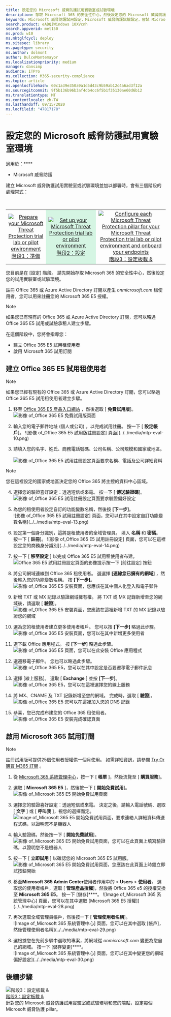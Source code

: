 ```yaml
---
title: 設定您的 Microsoft 威脅防護試用實驗室或試驗環境
description: 存取 Microsoft 365 的安全性中心，然後設定您的 Microsoft 威脅防護試用實驗室環境
keywords: Microsoft 威脅防護試用設定，Microsoft 威脅防護試驗設定，嘗試 Microsoft 威脅防護，Microsoft 威脅防護評估實驗室安裝程式
search.product: eADQiWindows 10XVcnh
search.appverid: met150
ms.prod: w10
ms.mktglfcycl: deploy
ms.sitesec: library
ms.pagetype: security
ms.author: dolmont
author: DulceMontemayor
ms.localizationpriority: medium
manager: dansimp
audience: ITPro
ms.collection: M365-security-compliance
ms.topic: article
ms.openlocfilehash: 60c1a39e350a9a1d5d43c9b59ab12c4a6ad3f12a
ms.sourcegitcommit: 9f5b136b96b3af4db4cc6f5b1f35130ae60d6b12
ms.translationtype: MT
ms.contentlocale: zh-TW
ms.lasthandoff: 09/15/2020
ms.locfileid: "47817178"
---
```

# <a name="set-up-your-microsoft-threat-protection-trial-lab-environment"></a>設定您的 Microsoft 威脅防護試用實驗室環境 

適用於：****
- Microsoft 威脅防護 


建立 Microsoft 威脅防護試用實驗室或試驗環境並加以部署時，會有三個階段的處理常式：

<br>
<table border="0" width="100%" align="center">
  <tr style="text-align:center;">
    <td align="center" style="width:25%; border:0;" >
      <a href= "https://docs.microsoft.com/microsoft-365/security/mtp/prepare-mtpeval?view=o365-worldwide"> 
        <img src="../../media/prepare.png" alt="Prepare your Microsoft Threat Protection trial lab or pilot environment" title="準備 Microsoft 威脅防護評估實驗室或試驗環境" />
      <br/>階段1：準備 </a><br>
    </td>
     <td align="center"bgcolor="#d5f5e3">
      <a href="https://docs.microsoft.com/microsoft-365/security/mtp/setup-mtpeval?view=o365-worldwide">
        <img src="../../media/setup.png" alt="Set up your Microsoft Threat Protection trial lab or pilot environment" title="設定您的 Microsoft 威脅防護試用實驗室或試驗環境" />
      <br/>階段2：設定 </a><br>
    </td>
    <td align="center">
      <a href="https://docs.microsoft.com/microsoft-365/security/mtp/config-mtpeval?view=o365-worldwide">
        <img src="../../media/config-onboard.png" alt="
Configure each Microsoft Threat Protection pillar for your Microsoft Threat Protection trial lab or pilot environment and onboard your endpoints" title="
針對您的 Microsoft 威脅防護試用實驗室或試驗環境和您的端點設定每個 Microsoft 威脅防護 pillar" />
      <br/>階段3：設定板載 & </a><br>
</td>


  </tr>
</table>

您目前是在 [設定] 階段。 請先開始存取 Microsoft 365 的安全性中心，然後設定您的試用實驗室或試驗環境。

註冊 Office 365 或 Azure Active Directory 訂閱以產生 *onmicrosoft.com* 租使用者，您可以用來註冊您的 Microsoft 365 E5 授權。 

>[!NOTE]
>如果您已有現有的 Office 365 或 Azure Active Directory 訂閱，您可以略過 Office 365 E5 試用或試驗承租人建立步驟。

在這個階段中，您將會指導您：
- 建立 Office 365 E5 試用租使用者
- 啟用 Microsoft 365 試用訂閱


## <a name="create-an-office-365-e5-trial-tenant"></a>建立 Office 365 E5 試用租使用者
>[!NOTE]
>如果您已經有現有的 Office 365 或 Azure Active Directory 訂閱，您可以略過 Office 365 E5 試用租使用者建立步驟。

1. 移至 [Office 365 E5 產品入口網站](https://www.microsoft.com/microsoft-365/business/office-365-enterprise-e5-business-software?activetab=pivot%3aoverviewtab) ，然後選取 [ **免費試用版**]。
![影像 of_Office 365 E5 免費試用版頁面](../../media/mtp-eval-9.png) <br>
  
2. 輸入您的電子郵件地址 (個人或公司) ，以完成試用註冊。 按一下 [ **設定帳戶**]。
![影像 of_Office 365 E5 試用版註冊設定] 頁面](../../media/mtp-eval-10.png) <br> 

3. 請填入您的名字、姓氏、商務電話號碼、公司名稱、公司規模和國家或地區。  
<br>![影像 of_Office 365 E5 試用註冊設定頁面要求名稱、電話及公司詳細資料](../../media/mtp-eval-11.png) <br>
>[!NOTE]
>您在這裡設定的國家或地區決定您的 Office 365 將主控的資料中心區域。
  
4. 選擇您的驗證喜好設定：透過短信或來電。 按一下 [ **傳送驗證碼**]。 
![影像 of_Office 365 E5 試用註冊設定頁面要求驗證偏好設定](../../media/mtp-eval-12.png) <br>

5. 為您的租使用者設定自訂的功能變數名稱，然後按 **[下一步]**。
<br>![影像 of_Office 365 E5 試用註冊設定] 頁面，您可以在其中設定自訂功能變數名稱](../../media/mtp-eval-13.png) <br>
 
6. 設定第一個身分識別，這將是租使用者的全域管理員。 填入 **名稱** 和 **密碼**。 按一下 [ **註冊**]。
![影像 of_Office 365 E5 試用註冊設定] 頁面，您可以在這裡設定您的商務身分識別](../../media/mtp-eval-14.png) <br>

7. 按一下 [ **移至設定** ] 以完成 Office 365 E5 試用租使用者布建。
<br>![Office 365 E5 試用註冊設定頁面的影像提示按一下 [前往設定] 按鈕](../../media/mtp-eval-15.png) <br>

8. 將公司網域連線到 Office 365 租使用者。 選選擇 **[連線您已擁有的網域]** ，然後輸入您的功能變數名稱。 按 **[下一步]**。
<br>![影像 of_Office 365 E5 安裝頁面，您應該在其中個人化登入和電子郵件](../../media/mtp-eval-16.png) <br>
 
9. 新增 TXT 或 MX 記錄以驗證網域擁有權。 將 TXT 或 MX 記錄新增至您的網域後，請選取 [ **驗證**]。
<br>![影像 of_Office 365 E5 安裝頁面，您應該在這裡新增 TXT 的 MX 記錄以驗證您的網域](../../media/mtp-eval-17.png) <br>
 
10. 選為您的租使用者建立更多使用者帳戶。 您可以按 **[下一步]** 略過此步驟。
![影像 of_Office 365 E5 安裝頁面，您可以在其中新增更多使用者](../../media/mtp-eval-18.png) <br>
 
11. 選下載 Office 應用程式。 按 **[下一步]** 略過此步驟。 
<br>![影像 of_Office 365 E5 頁面，您可以在此安裝 Office 應用程式](../../media/mtp-eval-19.png) <br>

12. 選遷移電子郵件。 您也可以略過此步驟。
<br>![影像 of_Office 365 E5，您可以在其中設定是否要遷移電子郵件訊息](../../media/mtp-eval-20.png) <br>
 
13. 選擇 [線上服務]。 選取 [ **Exchange** ] 並按 **[下一步]**。 
<br>![影像 of_Office 365 E5，您可以在這裡選擇您的線上服務](../../media/mtp-eval-21.png) <br>

14. 將 MX、CNAME 及 TXT 記錄新增至您的網域。 完成時，選取 [ **驗證**]。
<br>![影像 of_Office 365 E5 您可以在這裡加入您的 DNS 記錄](../../media/mtp-eval-22.png) <br>
 
15. 恭喜，您已完成布建您的 Office 365 租使用者。
<br>![影像 of_Office 365 E5 安裝完成確認頁面](../../media/mtp-eval-23.png) <br>

## <a name="enable-microsoft-365-trial-subscription"></a>啟用 Microsoft 365 試用訂閱

>[!NOTE]
>註冊試用版可提供25個使用者授權供一個月使用。 如需詳細資訊，請參閱 [Try Or 購買 M365 訂閱](https://docs.microsoft.com/microsoft-365/commerce/try-or-buy-microsoft-365?view=o365-worldwide#try-or-buy-a-microsoft-365-subscription-1) 。

1. 從 [Microsoft 365 系統管理中心](https://admin.microsoft.com/)，按一下 [ **帳單** ]，然後流覽至 [ **購買服務**]。

2. 選取 [ **Microsoft 365 E5** ]，然後按一下 [ **開始免費試用**]。 
![影像 of_Microsoft 365 E5 開始免費試用頁面](../../media/mtp-eval-24.png) <br>

3. 選擇您的驗證喜好設定：透過短信或來電。 決定之後，請輸入電話號碼、選取 [ **文字** ] 或 [ **呼叫我** ]，視您的選擇而定。
![Image of_Microsoft 365 E5 開始免費試用頁面，要求連絡人詳細資料傳送程式碼，以證明您不是機器人](../../media/mtp-eval-25.png) <br>
 
4. 輸入驗證碼，然後按一下 [ **開始免費試用**]。 
<br>![影像 of_Microsoft 365 E5 開始免費試用頁面，您可以在此頁面上填寫驗證碼，以證明您不是機器人](../../media/mtp-eval-26.png) <br>

5. 按一下 [ **立即試用** ] 以確認您的 Microsoft 365 E5 試用版。
<br>![影像 of_Microsoft 365 E5 開始免費試用頁面，您應該在此頁面上時鐘立即試按鈕開始](../../media/mtp-eval-27.png) <br>
 
6. 移至**Microsoft 365 Admin Center**使用者作用中的  >  **Users**  >  **使用者**。 選取您的使用者帳戶，選取 [ **管理產品授權**]，然後將 Office 365 e5 的授權交換至 **Microsoft 365 E5**。 按一下 [儲存]****。
![Image of_Microsoft 365 系統管理中心] 頁面，您可以在其中選取 [Microsoft 365 E5 授權]](../../media/mtp-eval-28.png) <br>
 
7. 再次選取全域管理員帳戶，然後按一下 [ **管理使用者名稱**]。
<br>![Image of_Microsoft 365 系統管理中心] 頁面，您可以在其中選取 [帳戶]，然後管理使用者名稱](../../media/mtp-eval-29.png) <br>

8. 選根據您在先前步驟中選取的專案，將網域從 *onmicrosoft.com* 變更為您自己的網域。 按一下 [儲存變更]****。
<br>![Image of_Microsoft 365 系統管理中心] 頁面，您可以在其中變更您的網域偏好設定](../../media/mtp-eval-30.png) <br>



## <a name="next-step"></a>後續步驟
![階段3：設定板載 &](../../media/config-onboard.png) <br>[階段3：設定板載 &](config-mtpeval.md) <br>針對您的 Microsoft 威脅防護試用實驗室或試驗環境和您的端點，設定每個 Microsoft 威脅防護 pillar。

